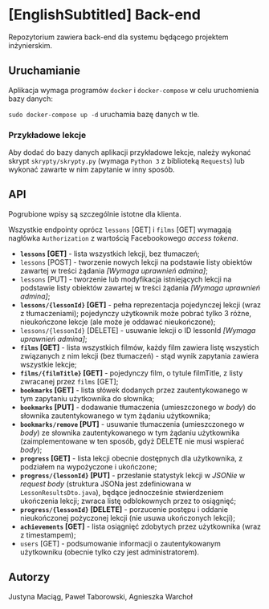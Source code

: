 # [EnglishSubtitled] Back-end

Repozytorium zawiera back-end dla systemu będącego projektem inżynierskim.

## Uruchamianie
Aplikacja wymaga programów `docker` i `docker-compose` w celu uruchomienia bazy danych:

`sudo docker-compose up -d` uruchamia bazę danych w tle.

### Przykładowe lekcje

Aby dodać do bazy danych aplikacji przykładowe lekcje, należy wykonać skrypt `skrypty/skrypty.py` (wymaga `Python 3` z biblioteką `Requests`) lub wykonać zawarte w nim zapytanie w inny sposób.

## API

Pogrubione wpisy są szczególnie istotne dla klienta.

Wszystkie endpointy oprócz `lessons` [GET] i `films` [GET] wymagają nagłówka `Authorization` z wartością Facebookowego *access tokena*.
 
* **`lessons` [GET]** - lista wszystkich lekcji, bez tłumaczeń;
* `lessons` [POST] - tworzenie nowych lekcji na podstawie listy obiektów zawartej w treści żądania *[Wymaga uprawnień admina]*;
* `lessons` [PUT] - tworzenie lub modyfikacja istniejących lekcji na podstawie listy obiektów zawartej w treści żądania *[Wymaga uprawnień admina]*;
* **`lessons/{lessonId}` [GET]** - pełna reprezentacja pojedynczej lekcji (wraz z tłumaczeniami); pojedynczy użytkownik może pobrać tylko 3 różne, nieukończone lekcje (ale może je oddawać nieukończone);
* `lessons/{lessonId}` [DELETE] - usuwanie lekcji o ID lessonId *[Wymaga uprawnień admina]*;
* **`films` [GET]** - lista wszystkich filmów, każdy film zawiera listę wszystich związanych z nim lekcji (bez tłumaczeń) - stąd wynik zapytania zawiera wszystkie lekcje;
* **`films/{filmTitle}` [GET]** - pojedynczy film, o tytule filmTitle, z listy zwracanej przez `films` [GET];
* **`bookmarks` [GET]** - lista słówek dodanych przez zautentykowanego w tym zapytaniu użytkownika do słownika;
* **`bookmarks` [PUT]** - dodawanie tłumaczenia (umieszczonego w *body*) do słownika zautentykowanego w tym żądaniu użytkownika;
* **`bookmarks/remove` [PUT]** - usuwanie tłumaczenia (umieszczonego w *body*) ze słownika zautentykowanego w tym żądaniu użytkownika (zaimplementowane w ten sposób, gdyż DELETE nie musi wspierać *body*);
* **`progress` [GET]** - lista lekcji obecnie dostępnych dla użytkownika, z podziałem na wypożyczone i ukończone;
* **`progress/{lessonId}` [PUT]** - przesłanie statystyk lekcji w *JSONie* w *request body* (struktura JSONa jest zdefiniowana w `LessonResultsDto.java`), będące jednocześnie stwierdzeniem ukończenia lekcji; zwraca listę odblokownych przez to osiągnięć;
* **`progress/{lessonId}` [DELETE]** - porzucenie postępu i oddanie nieukończonej pożyczonej lekcji (nie usuwa ukończonych lekcji);
* **`achievements` [GET]** - lista osiągnięć zdobytych przez użytkownika (wraz z timestampem);
* `users` [GET] - podsumowanie informacji o zautentykowanym użytkowniku (obecnie tylko czy jest administratorem).

## Autorzy
Justyna Maciąg, Paweł Taborowski, Agnieszka Warchoł
